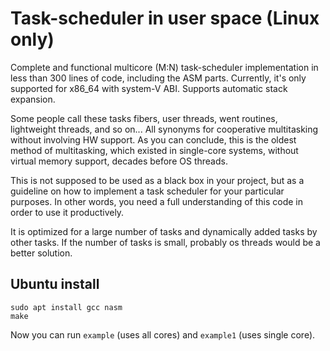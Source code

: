 # Task-scheduler in user space (Linux only)

Complete and functional multicore (M:N) task-scheduler implementation in less than 300 lines of code, including the ASM parts.
Currently, it's only supported for x86_64 with system-V ABI. Supports automatic stack expansion.

Some people call these tasks fibers, user threads, went routines, lightweight threads, and so on... All synonyms for cooperative multitasking without involving HW support. As you can conclude, this is the oldest method of multitasking, which existed in single-core systems, without virtual memory support, decades before OS threads.

This is not supposed to be used as a black box in your project, but as a guideline on how to implement a task scheduler for your particular purposes. In other words, you need a full understanding of this code in order to use it productively.

It is optimized for a large number of tasks and dynamically added tasks by other tasks. If the number of tasks is small, probably os threads would be a better solution.

## Ubuntu install

```
sudo apt install gcc nasm
make
```
Now you can run `example` (uses all cores) and `example1` (uses single core).
